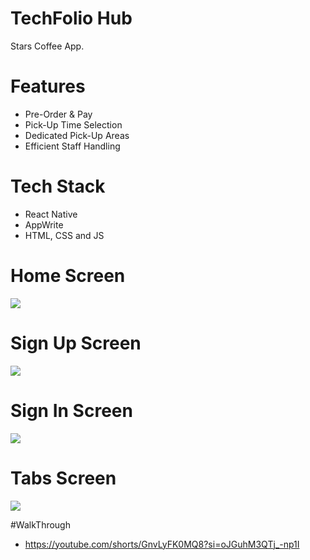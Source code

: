 # TechFolio Hub
Stars Coffee App.

# Features
* Pre-Order & Pay
* Pick-Up Time Selection
* Dedicated Pick-Up Areas
* Efficient Staff Handling

# Tech Stack
* React Native
* AppWrite
* HTML, CSS and JS

# Home Screen
<img src="assets/images/screenshot/onboarding.jpg">  

# Sign Up Screen
<img src="assets/images/screenshot/auths.jpg">  

# Sign In Screen
<img src="assets/images/screenshot/auth.jpg">  

# Tabs Screen
<img src="assets/images/screenshot/tabs.jpg">  

#WalkThrough
* https://youtube.com/shorts/GnvLyFK0MQ8?si=oJGuhM3QTj_-np1I
